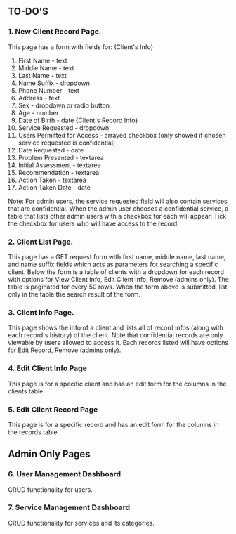 ## TO-DO'S

### 1. New Client Record Page.
This page has a form with fields for:
(Client's Info)
1. First Name - text
2. Middle Name - text
3. Last Name - text
4. Name Suffix - dropdown
5. Phone Number - text
6. Address - text
7. Sex - dropdown or radio button
8. Age - number
9. Date of Birth - date
{Client's Record Info}
10. Service Requested - dropdown
11. Users Permitted for Access - arrayed checkbox (only showed if chosen service requested is confidential)
12. Date Requested - date
13. Problem Presented - textarea
14. Initial Assessment - textarea
15. Recommendation - textarea
16. Action Taken - textarea
17. Action Taken Date - date

Note: For admin users, the service requested field will also contain services that are confidential. When the admin user chooses a confidential service, a table that lists other admin users with a checkbox for each will appear. Tick the checkbox for users who will have access to the record.

### 2. Client List Page.
This page has a GET request form with first name, middle name, last name, and name suffix fields which acts as parameters for searching a specific client.
Below the form is a table of clients with a dropdown for each record with options for View Client Info, Edit Client Info, Remove (admins only). The table is paginated for every 50 rows. When the form above is submitted, list only in the table the search result of the form. 

### 3. Client Info Page.
This page shows the info of a client and lists all of record infos (along with each record's history) of the client. Note that confidential records are only viewable by users allowed to access it. Each records listed will have options for Edit Record, Remove (admins only).

### 4. Edit Client Info Page
This page is for a specific client and has an edit form for the columns in the clients table.

### 5. Edit Client Record Page
This page is for a specific record and has an edit form for the columns in the records table.

## Admin Only Pages

### 6. User Management Dashboard
CRUD functionality for users.

### 7. Service Management Dashboard
CRUD functionality for services and its categories.
